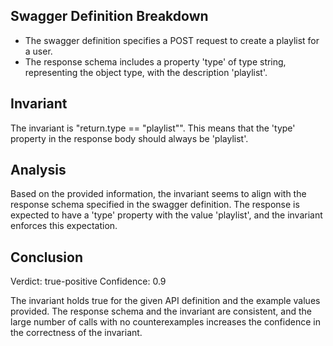 ## Swagger Definition Breakdown
- The swagger definition specifies a POST request to create a playlist for a user.
- The response schema includes a property 'type' of type string, representing the object type, with the description 'playlist'.

## Invariant
The invariant is "return.type == "playlist"". This means that the 'type' property in the response body should always be 'playlist'.

## Analysis
Based on the provided information, the invariant seems to align with the response schema specified in the swagger definition. The response is expected to have a 'type' property with the value 'playlist', and the invariant enforces this expectation.

## Conclusion
Verdict: true-positive
Confidence: 0.9

The invariant holds true for the given API definition and the example values provided. The response schema and the invariant are consistent, and the large number of calls with no counterexamples increases the confidence in the correctness of the invariant.
